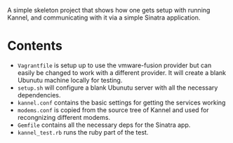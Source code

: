 A simple skeleton project that shows how one gets setup with running Kannel,
and communicating with it via a simple Sinatra application.

# Contents
- `Vagrantfile` is setup up to use the vmware-fusion provider but can easily be changed
  to work with a different provider. It will create a blank Ubunutu machine locally for
  testing.
- `setup.sh` will configure a blank Ubunutu server with all the necessary dependencies.
- `kannel.conf` contains the basic settings for getting the services working
- `modems.conf` is copied from the source tree of Kannel and used for recongnizing
  different modems.
- `Gemfile` contains all the necessary deps for the Sinatra app.
- `kannel_test.rb` runs the ruby part of the test.
